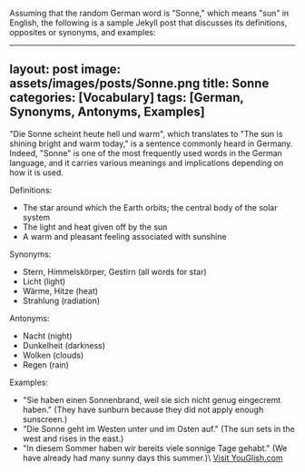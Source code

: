 Assuming that the random German word is "Sonne," which means "sun" in English, the following is a sample Jekyll post that discusses its definitions, opposites or synonyms, and examples:

---
layout: post
image: assets/images/posts/Sonne.png
title: Sonne
categories: [Vocabulary]
tags: [German, Synonyms, Antonyms, Examples]
---
 
"Die Sonne scheint heute hell und warm", which translates to "The sun is shining bright and warm today," is a sentence commonly heard in Germany. Indeed, "Sonne" is one of the most frequently used words in the German language, and it carries various meanings and implications depending on how it is used. 
 
Definitions:
- The star around which the Earth orbits; the central body of the solar system
- The light and heat given off by the sun
- A warm and pleasant feeling associated with sunshine
 
Synonyms: 
- Stern, Himmelskörper, Gestirn (all words for star)
- Licht (light)
- Wärme, Hitze (heat)
- Strahlung (radiation)
 
Antonyms:
- Nacht (night)
- Dunkelheit (darkness)
- Wolken (clouds)
- Regen (rain)
 
Examples:
- "Sie haben einen Sonnenbrand, weil sie sich nicht genug eingecremt haben." (They have sunburn because they did not apply enough sunscreen.)
- "Die Sonne geht im Westen unter und im Osten auf." (The sun sets in the west and rises in the east.)
- "In diesem Sommer haben wir bereits viele sonnige Tage gehabt." (We have already had many sunny days this summer.)\ <a id="yg-widget-0" class="youglish-widget" data-query="Sonne" data-lang="german" data-components="8412" data-auto-start="0" data-bkg-color="theme_light" data-title="How%20to%20pronounce%20Sonne%20in%20German"  rel="nofollow" href="https://youglish.com">Visit YouGlish.com</a><script async src="https://youglish.com/public/emb/widget.js" charset="utf-8"></script>